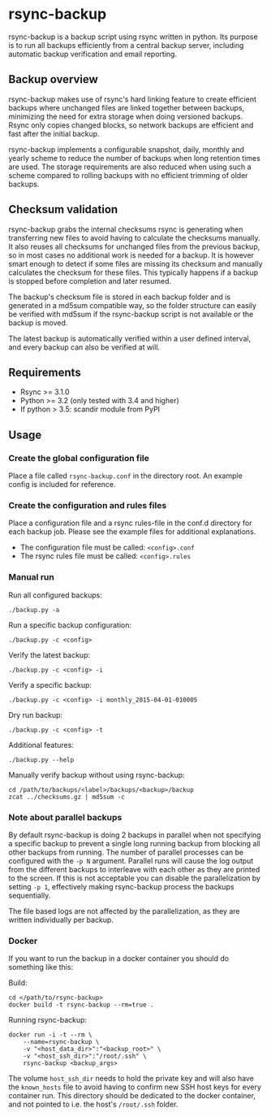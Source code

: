 # rsync-backup
rsync-backup is a backup script using rsync written in python.
Its purpose is to run all backups efficiently from a central backup server,
including automatic backup verification and email reporting.

## Backup overview
rsync-backup makes use of rsync's hard linking feature to create efficient
backups where unchanged files are linked together between backups, minimizing
the need for extra storage when doing versioned backups. Rsync only copies
changed blocks, so network backups are efficient and fast after the initial
backup.

rsync-backup implements a configurable snapshot, daily, monthly and yearly
scheme to reduce the number of backups when long retention times are
used. The storage requirements are also reduced when using such a scheme
compared to rolling backups with no efficient trimming of older backups.

## Checksum validation
rsync-backup grabs the internal checksums rsync is generating when transferring
new files to avoid having to calculate the checksums manually. It also
reuses all checksums for unchanged files from the previous backup, so in most
cases no additional work is needed for a backup.
It is however smart enough to detect if some files are missing its checksum
and manually calculates the checksum for these files.
This typically happens if a backup is stopped before completion and later
resumed.

The backup's checksum file is stored in each backup folder and is generated in
a md5sum compatible way, so the folder structure can easily be verified with
md5sum if the rsync-backup script is not available or the backup is moved.

The latest backup is automatically verified within a user defined interval,
and every backup can also be verified at will.

## Requirements
* Rsync >= 3.1.0
* Python >= 3.2 (only tested with 3.4 and higher)
* If python > 3.5: scandir module from PyPI

## Usage
### Create the global configuration file
Place a file called `rsync-backup.conf` in the directory root. An example
config is included for reference.

### Create the configuration and rules files
Place a configuration file and a rsync rules-file in the conf.d directory for
each backup job. Please see the example files for additional
explanations.

* The configuration file must be called: `<config>.conf`
* The rsync rules file must be called: `<config>.rules`

### Manual run
Run all configured backups:

    ./backup.py -a
Run a specific backup configuration:

    ./backup.py -c <config>
Verify the latest backup:

    ./backup.py -c <config> -i
Verify a specific backup:

    ./backup.py -c <config> -i monthly_2015-04-01-010005
Dry run backup:

    ./backup.py -c <config> -t
Additional features:

    ./backup.py --help
Manually verify backup without using rsync-backup:

	cd /path/to/backups/<label>/backups/<backup>/backup
	zcat ../checksums.gz | md5sum -c

### Note about parallel backups
By default rsync-backup is doing 2 backups in parallel when not specifying a
specific backup to prevent a single long running backup from blocking all
other backups from running. The number of parallel processes can be configured
with the `-p N` argument. Parallel runs will cause the log output from the
different backups to interleave with each other as they are printed to the
screen. If this is not acceptable you can disable the parallelization by
setting `-p 1`, effectively making rsync-backup process the backups
sequentially.

The file based logs are not affected by the parallelization, as they are
written individually per backup.

### Docker
If you want to run the backup in a docker container you should do something
like this:

Build:

    cd </path/to/rsync-backup>
    docker build -t rsync-backup --rm=true .
Running rsync-backup:

    docker run -i -t --rm \
        --name=rsync-backup \
        -v "<host_data_dir>":"<backup_root>" \
        -v "<host_ssh_dir>":"/root/.ssh" \
        rsync-backup <backup_args>

The volume `host_ssh_dir` needs to hold the private key and will also have the
`known_hosts` file to avoid having to confirm new SSH host keys for every
container run. This directory should be dedicated to the docker container, and
not pointed to i.e. the host's `/root/.ssh` folder.
